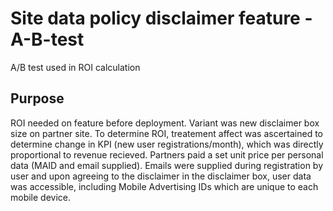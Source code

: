 # Site data policy disclaimer feature -A-B-test
A/B test used in ROI calculation

## Purpose

ROI needed on feature before deployment. Variant was new disclaimer box size on partner site. To determine ROI, treatement affect was ascertained to 
determine change in KPI (new user registrations/month), which was directly proportional to revenue recieved. Partners paid a set unit price per 
personal data (MAID and email supplied). Emails were supplied during registration by user and upon agreeing to the disclaimer in the disclaimer box,
user data was accessible, including Mobile Advertising IDs which are unique to each mobile device.
